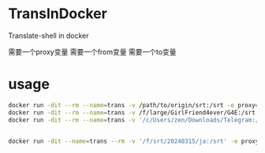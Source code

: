 # TransInDocker

Translate-shell in docker

需要一个proxy变量
需要一个from变量
需要一个to变量

# usage

```bash
docker run -dit --rm --name=trans -v /path/to/origin/srt:/srt -e proxy=192.168.1.5:8889 -e from=ja -e to=zh trans:latest srt
docker run -dit --rm --name=trans -v /f/large/GirlFriend4ever/G4E:/srt -e proxy=192.168.1.5:8889 -e from=en -e to=zh trans:latest srt
docker run -dit --rm --name=trans -v '/c/Users/zen/Downloads/Telegram:/srt' -e proxy=192.168.1.5:8889 -e from=en -e to=zh trans:latest srt


docker run -dit --name=trans --rm -v '/f/srt/20240315/ja:/srt' -e proxy=192.168.1.5:8889 trans:latest srt

```
